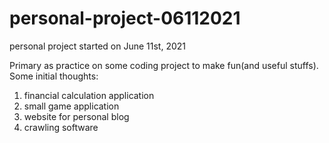 # personal-project-06112021
personal project started on June 11st, 2021

Primary as practice on some coding project to make fun(and useful stuffs).
Some initial thoughts:
1. financial calculation application
2. small game application
3. website for personal blog
4. crawling software
